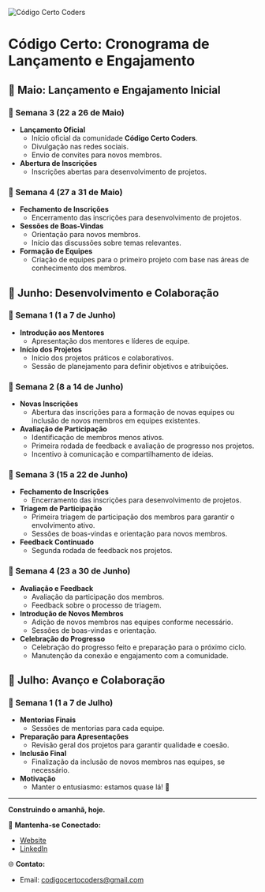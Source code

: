 ![Código Certo Coders](https://utfs.io/f/3b2340e8-5523-4aca-a549-0688fd07450e-j4edu.jfif)

# Código Certo: Cronograma de Lançamento e Engajamento

## 📅 Maio: Lançamento e Engajamento Inicial

### 🔹 Semana 3 (22 a 26 de Maio)
- **Lançamento Oficial**
  - Início oficial da comunidade **Código Certo Coders**.
  - Divulgação nas redes sociais.
  - Envio de convites para novos membros.
- **Abertura de Inscrições**
  - Inscrições abertas para desenvolvimento de projetos.

### 🔹 Semana 4 (27 a 31 de Maio)
- **Fechamento de Inscrições**
  - Encerramento das inscrições para desenvolvimento de projetos.
- **Sessões de Boas-Vindas**
  - Orientação para novos membros.
  - Início das discussões sobre temas relevantes.
- **Formação de Equipes**
  - Criação de equipes para o primeiro projeto com base nas áreas de conhecimento dos membros.

## 📅 Junho: Desenvolvimento e Colaboração

### 🔹 Semana 1 (1 a 7 de Junho)
- **Introdução aos Mentores**
  - Apresentação dos mentores e líderes de equipe.
- **Início dos Projetos**
  - Início dos projetos práticos e colaborativos.
  - Sessão de planejamento para definir objetivos e atribuições.

### 🔹 Semana 2 (8 a 14 de Junho)
- **Novas Inscrições**
  - Abertura das inscrições para a formação de novas equipes ou inclusão de novos membros em equipes existentes.
- **Avaliação de Participação**
  - Identificação de membros menos ativos.
  - Primeira rodada de feedback e avaliação de progresso nos projetos.
  - Incentivo à comunicação e compartilhamento de ideias.

### 🔹 Semana 3 (15 a 22 de Junho)
- **Fechamento de Inscrições**
  - Encerramento das inscrições para desenvolvimento de projetos.
- **Triagem de Participação**
  - Primeira triagem de participação dos membros para garantir o envolvimento ativo.
  - Sessões de boas-vindas e orientação para novos membros.
- **Feedback Continuado**
  - Segunda rodada de feedback nos projetos.

### 🔹 Semana 4 (23 a 30 de Junho)
- **Avaliação e Feedback**
  - Avaliação da participação dos membros.
  - Feedback sobre o processo de triagem.
- **Introdução de Novos Membros**
  - Adição de novos membros nas equipes conforme necessário.
  - Sessões de boas-vindas e orientação.
- **Celebração do Progresso**
  - Celebração do progresso feito e preparação para o próximo ciclo.
  - Manutenção da conexão e engajamento com a comunidade.

## 📅 Julho: Avanço e Colaboração

### 🔹 Semana 1 (1 a 7 de Julho)
- **Mentorias Finais**
  - Sessões de mentorias para cada equipe.
- **Preparação para Apresentações**
  - Revisão geral dos projetos para garantir qualidade e coesão.
- **Inclusão Final**
  - Finalização da inclusão de novos membros nas equipes, se necessário.
- **Motivação**
  - Manter o entusiasmo: estamos quase lá! 🚀

---

**Construindo o amanhã, hoje.**

🔗 **Mantenha-se Conectado:**
- [Website](http://www.codigocertocoders.com.br/)
- [LinkedIn](https://www.linkedin.com/company/codigocerto/)

🌐 **Contato:**
- Email: codigocertocoders@gmail.com


